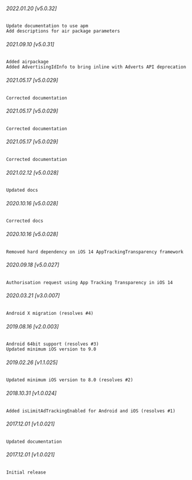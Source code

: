 ###### 2022.01.20 [v5.0.32]

```
Update documentation to use apm
Add descriptions for air package parameters
```

###### 2021.09.10 [v5.0.31]

```
Added airpackage
Added AdvertisingIdInfo to bring inline with Adverts API deprecation
```



###### 2021.05.17 [v5.0.029]

```
Corrected documentation
```


###### 2021.05.17 [v5.0.029]

```
Corrected documentation
```


###### 2021.05.17 [v5.0.029]

```
Corrected documentation
```


###### 2021.02.12 [v5.0.028]

```
Updated docs
```


###### 2020.10.16 [v5.0.028]

```
Corrected docs
```


###### 2020.10.16 [v5.0.028]

```
Removed hard dependency on iOS 14 AppTrackingTransparency framework
```


###### 2020.09.18 [v5.0.027]

```
Authorisation request using App Tracking Transparency in iOS 14
```


###### 2020.03.21 [v3.0.007]

```
Android X migration (resolves #4)
```


###### 2019.08.16 [v2.0.003]

```
Android 64bit support (resolves #3)
Updated minimum iOS version to 9.0
```


###### 2019.02.26 [v1.1.025]

```
Updated minimum iOS version to 8.0 (resolves #2)
```


###### 2018.10.31 [v1.0.024]

```
Added isLimitAdTrackingEnabled for Android and iOS (resolves #1)
```


###### 2017.12.01 [v1.0.021]

```
Updated documentation
```


###### 2017.12.01 [v1.0.021]

```
Initial release
```
